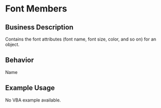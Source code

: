 # Font Members

## Business Description
Contains the font attributes (font name, font size, color, and so on) for an object.

## Behavior
Name

## Example Usage
No VBA example available.
